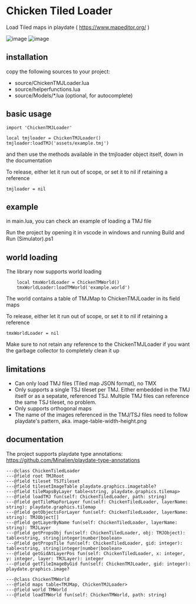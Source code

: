 # Chicken Tiled Loader
Load Tiled maps in playdate ( https://www.mapeditor.org/ )

![image](https://github.com/dganzella/chickenTiledLoader/assets/30127664/4c71ca16-abd9-410b-9f04-4c87b9eed6e1)
![image](https://github.com/user-attachments/assets/2f45008e-ecdb-4308-9517-b6feafe0e5c2)


## installation

copy the following sources to your project:

- source/ChickenTMJLoader.lua
- source/helperfunctions.lua
- source/Models/*.lua (optional, for autocomplete)

## basic usage
```
import 'ChickenTMJLoader'

local tmjloader = ChickenTMJLoader()
tmjloader:loadTMJ('assets/example.tmj')
```
and then use the methods available in the tmjloader object itself, down in the documentation

To release, either let it run out of scope, or set it to nil if retaining a reference

```
tmjloader = nil
```

## example

in main.lua, you can check an example of loading a TMJ file

Run the project by opening it in vscode in windows and running Build and Run (Simulator).ps1

## world loading

The library now supports world loading

```
    local tmxWorldLoader = ChickenTMWorld()
    tmxWorldLoader:loadTMWorld('example.world')
```

The world contains a table of TMJMap to ChickenTMJLoader in its field maps

To release, either let it run out of scope, or set it to nil if retaining a reference

```
tmxWorldLoader = nil
```

Make sure to not retain any reference to the ChickenTMJLoader if you want the garbage collector to completely clean it up

## limitations

- Can only load TMJ files (Tiled map JSON format), no TMX
- Only supports a single TSJ tileset per TMJ. Either embedded in the TMJ itself or as a sepatate, referenced TSJ. Multiple TMJ files can reference the same TSJ tileset, no problem.
- Only supports orthogonal maps
- The name of the images referenced in the TMJ/TSJ files need to follow playdate's pattern, aka. image-table-width-height.png

## documentation

The project supports playdate type annotations: https://github.com/Minalien/playdate-type-annotations

```
---@class ChickenTiledLoader
---@field root TMJRoot
---@field tileset TSJTileset
---@field tilesetImageTable playdate.graphics.imagetable?
---@field tileMapsByLayer table<string, playdate.graphics.tilemap>
---@field loadTMJ fun(self: ChickenTiledLoader, path: string)
---@field getTileMapForLayer fun(self: ChickenTiledLoader, layerName: string): playdate.graphics.tilemap
---@field getObjectsForLayer fun(self: ChickenTiledLoader, layerName: string): TMJObject[]
---@field getLayerByName fun(self: ChickenTiledLoader, layerName: string): TMJLayer
---@field getPropsObj fun(self: ChickenTiledLoader, obj: TMJObject): table<string, string|integer|number|boolean>
---@field getPropsTile fun(self: ChickenTiledLoader, gid: integer): table<string, string|integer|number|boolean>
---@field getGidAtLayerPos fun(self: ChickenTiledLoader, x: integer, y: integer, layer: TMJLayer): integer
---@field getTileImageByGid fun(self: ChickenTMJLoader, gid: integer): playdate.graphics.image?
```

```
---@class ChickenTMWorld
---@field maps table<TMJMap, ChickenTMJLoader>
---@field world TMWorld
---@field loadTMWorld fun(self: ChickenTMWorld, path: string)
```
